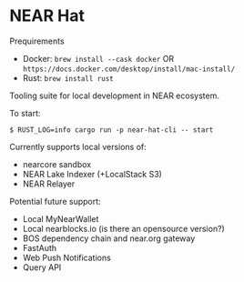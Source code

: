 # NEAR Hat

Prequirements 
* Docker: `brew install --cask docker` OR `https://docs.docker.com/desktop/install/mac-install/` 
* Rust: `brew install rust`

Tooling suite for local development in NEAR ecosystem.

To start:
```
$ RUST_LOG=info cargo run -p near-hat-cli -- start
```

Currently supports local versions of:
* nearcore sandbox
* NEAR Lake Indexer (+LocalStack S3)
* NEAR Relayer

Potential future support:
* Local MyNearWallet
* Local nearblocks.io (is there an opensource version?)
* BOS dependency chain and near.org gateway
* FastAuth
* Web Push Notifications
* Query API
